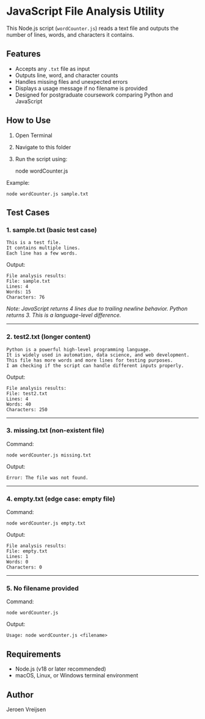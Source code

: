 # JavaScript File Analysis Utility

This Node.js script (`wordCounter.js`) reads a text file and outputs the 
number of lines, words, and characters it contains.

## Features

- Accepts any `.txt` file as input
- Outputs line, word, and character counts
- Handles missing files and unexpected errors
- Displays a usage message if no filename is provided
- Designed for postgraduate coursework comparing Python and JavaScript

## How to Use

1. Open Terminal
2. Navigate to this folder
3. Run the script using:

    node wordCounter.js <filename>

Example:

    node wordCounter.js sample.txt

## Test Cases

### 1. sample.txt (basic test case)

    This is a test file.
    It contains multiple lines.
    Each line has a few words.

Output:

    File analysis results:
    File: sample.txt
    Lines: 4
    Words: 15
    Characters: 76

*Note: JavaScript returns 4 lines due to trailing newline behavior. Python 
returns 3. This is a language-level difference.*

---

### 2. test2.txt (longer content)

    Python is a powerful high-level programming language.
    It is widely used in automation, data science, and web development.
    This file has more words and more lines for testing purposes.
    I am checking if the script can handle different inputs properly.

Output:

    File analysis results:
    File: test2.txt
    Lines: 4
    Words: 40
    Characters: 250

---

### 3. missing.txt (non-existent file)

Command:

    node wordCounter.js missing.txt

Output:

    Error: The file was not found.

---

### 4. empty.txt (edge case: empty file)

Command:

    node wordCounter.js empty.txt

Output:

    File analysis results:
    File: empty.txt
    Lines: 1
    Words: 0
    Characters: 0

---

### 5. No filename provided

Command:

    node wordCounter.js

Output:

    Usage: node wordCounter.js <filename>

## Requirements

- Node.js (v18 or later recommended)
- macOS, Linux, or Windows terminal environment

## Author

Jeroen Vreijsen
